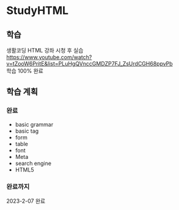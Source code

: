 # StudyHTML

## 학습
생활코딩 HTML 강좌 시청 후 실습   
https://www.youtube.com/watch?v=tZooW6PritE&list=PLuHgQVnccGMDZP7FJ_ZsUrdCGH68ppvPb   
학습 100% 완료   

## 학습 계획
### 완료
* basic grammar
* basic tag
* form
* table   
* font
* Meta
* search engine
* HTML5

### 완료까지 
2023-2-07 완료
